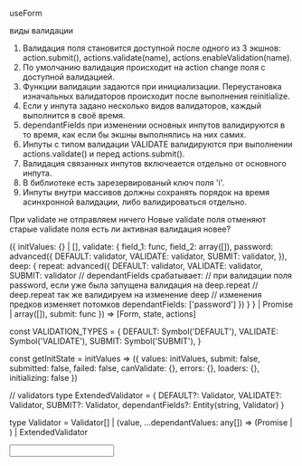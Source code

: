 useForm

виды валидации
1. Валидация поля становится доступной после одного из 3 экшнов: action.submit(), actions.validate(name), actions.enableValidation(name).
2. По умолчанию валидация происходит на action change поля с доступной валидацией.
3. Функции валидации задаются при инициализации. Переустановка изначальных валидаторов происходит после выполнения reinitialize.
4. Если у инпута задано несколько видов валидаторов, каждый выполнится в своё время.
5. dependantFields при изменении основных инпутов валидируются в то время, как если бы экшны выполнялись на них самих.
6. Инпуты с типом валидации VALIDATE валидируются при выполнении actions.validate() и перед actions.submit().
7. Валидация связанных инпутов включеается отдельно от основного инпута.
8. В библиотеке есть зарезервированый ключ поля 'i'.
9. Инпуты внутри массивов должны сохранять порядок на время асинхронной валидации, либо валидироваться отдельно.

При validate не отправляем ничего
Новые validate поля отменяют старые validate поля
есть ли активная валидация новее?

({
  initValues: {} | [],
  validate: {
    field_1: func,
    field_2: array([]),
    password: advanced({
      DEFAULT: validator,
      VALIDATE: validator,
      SUBMIT: validator,
    }),
    deep: {
      repeat: advanced({
        DEFAULT: validator,
        VALIDATE: validator,
        SUBMIT: validator
        // dependantFields срабатывает:
        // при валидации поля password, если уже была запущена валидация на deep.repeat
        // deep.repeat так же валидируем на изменение deep
        // изменения предков изменяет потомков
        dependantFields: ['password']
      })
    }
  } | Promise | array([]),
  submit: func
}) => [Form, state, actions]

const VALIDATION_TYPES = {
  DEFAULT: Symbol('DEFAULT'),
  VALIDATE: Symbol('VALIDATE'),
  SUBMIT: Symbol('SUBMIT'),
}

const getInitState = initValues => ({
  values: initValues,
  submit: false,
  submitted: false,
  failed: false,
  canValidate: {},
  errors: {},
  loaders: {},
  initializing: false
})

// validators
type ExtendedValidator = {
  DEFAULT?: Validator,
  VALIDATE?: Validator,
  SUBMIT?: Validator,
  dependantFields?: Entity(string, Validator)
}

type Validator = Validator[] |
  (value, ...dependantValues: any[]) => (Promise | ) |
  ExtendedValidator

<Form>
  <Input name='k' />
</Form>
